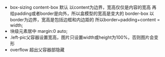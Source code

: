 - box-sizing
    content-box 默认 以content为边界，宽高仅仅是内容的宽高
    再给padding或者border是向外，所以盒模型的宽高是变大的
    border-box 以border为边界，宽高是包括边框和内边距的
    所以border+padding+content = width;
- 块级元素居中 margin:0 auto;
- .left-pic父容器设置宽高，图片只设置width或height为100%，否则图片会变形
- overflow 超出父容器部隐藏
